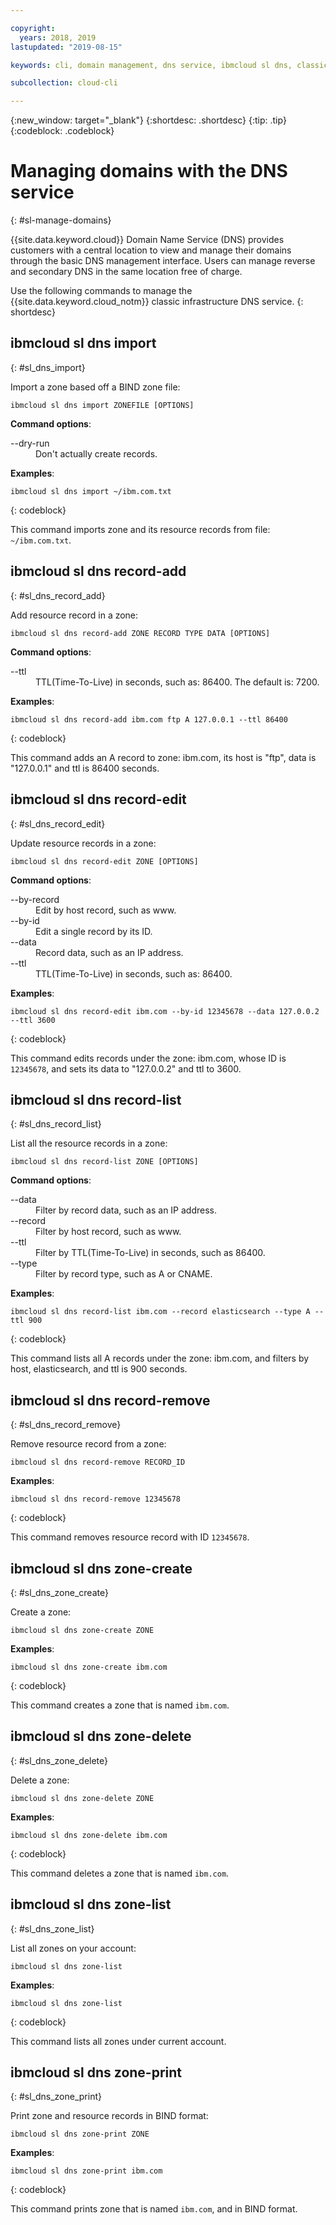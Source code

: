 ```yaml
---

copyright:
  years: 2018, 2019
lastupdated: "2019-08-15"

keywords: cli, domain management, dns service, ibmcloud sl dns, classic infrastructure, management interface, dns, dns cli, manage dns cli

subcollection: cloud-cli

---
```


{:new_window: target="_blank"}
{:shortdesc: .shortdesc}
{:tip: .tip}
{:codeblock: .codeblock}

# Managing domains with the DNS service
{: #sl-manage-domains}

{{site.data.keyword.cloud}} Domain Name Service (DNS) provides customers with a central location to view and manage their domains through the basic DNS management interface. Users can manage reverse and secondary DNS in the same location free of charge.

Use the following commands to manage the {{site.data.keyword.cloud_notm}} classic infrastructure DNS service.
{: shortdesc}

## ibmcloud sl dns import
{: #sl_dns_import}

Import a zone based off a BIND zone file:
```
ibmcloud sl dns import ZONEFILE [OPTIONS]
```

<strong>Command options</strong>:
<dl>
<dt>--dry-run</dt>
<dd>Don't actually create records.</dd>
</dl>

**Examples**:
```
ibmcloud sl dns import ~/ibm.com.txt
```
{: codeblock}

This command imports zone and its resource records from file: `~/ibm.com.txt`.

## ibmcloud sl dns record-add
{: #sl_dns_record_add}

Add resource record in a zone:
```
ibmcloud sl dns record-add ZONE RECORD TYPE DATA [OPTIONS]
```

<strong>Command options</strong>:
<dl>
<dt>--ttl</dt>
<dd>TTL(Time-To-Live) in seconds, such as: 86400. The default is: 7200.</dd>
</dl>

**Examples**:
```
ibmcloud sl dns record-add ibm.com ftp A 127.0.0.1 --ttl 86400
```
{: codeblock}

This command adds an A record to zone: ibm.com, its host is "ftp", data is "127.0.0.1" and ttl is 86400 seconds.

## ibmcloud sl dns record-edit
{: #sl_dns_record_edit}

Update resource records in a zone:
```
ibmcloud sl dns record-edit ZONE [OPTIONS]
```

<strong>Command options</strong>:
<dl>
<dt>--by-record</dt>
<dd>Edit by host record, such as www.</dd>
<dt>--by-id</dt>
<dd>Edit a single record by its ID.</dd>
<dt>--data</dt>
<dd>Record data, such as an IP address.</dd>
<dt>--ttl</dt>
<dd>TTL(Time-To-Live) in seconds, such as: 86400.</dd>
</dl>

**Examples**:
```
ibmcloud sl dns record-edit ibm.com --by-id 12345678 --data 127.0.0.2 --ttl 3600
```
{: codeblock}

This command edits records under the zone: ibm.com, whose ID is `12345678`, and sets its data to "127.0.0.2" and ttl to 3600.

## ibmcloud sl dns record-list
{: #sl_dns_record_list}

List all the resource records in a zone:
```
ibmcloud sl dns record-list ZONE [OPTIONS]
```

<strong>Command options</strong>:
<dl>
<dt>--data</dt>
<dd>Filter by record data, such as an IP address.</dd>
<dt>--record</dt>
<dd>Filter by host record, such as www.</dd>
<dt>--ttl</dt>
<dd>Filter by TTL(Time-To-Live) in seconds, such as 86400.</dd>
<dt>--type</dt>
<dd>Filter by record type, such as A or CNAME.</dd>
</dl>

**Examples**:
```
ibmcloud sl dns record-list ibm.com --record elasticsearch --type A --ttl 900
```
{: codeblock}

This command lists all A records under the zone: ibm.com, and filters by host, elasticsearch, and ttl is 900 seconds.

## ibmcloud sl dns record-remove
{: #sl_dns_record_remove}

Remove resource record from a zone:
```
ibmcloud sl dns record-remove RECORD_ID
```

**Examples**:
```
ibmcloud sl dns record-remove 12345678
```
{: codeblock}

This command removes resource record with ID `12345678`.

## ibmcloud sl dns zone-create
{: #sl_dns_zone_create}

Create a zone:
```
ibmcloud sl dns zone-create ZONE 
```

**Examples**:
```
ibmcloud sl dns zone-create ibm.com
```
{: codeblock}

This command creates a zone that is named `ibm.com`.

## ibmcloud sl dns zone-delete
{: #sl_dns_zone_delete}

Delete a zone:
```
ibmcloud sl dns zone-delete ZONE
```

**Examples**:
```
ibmcloud sl dns zone-delete ibm.com
```
{: codeblock}

This command deletes a zone that is named `ibm.com`.

## ibmcloud sl dns zone-list
{: #sl_dns_zone_list}

List all zones on your account:
```
ibmcloud sl dns zone-list 
```

**Examples**:
```
ibmcloud sl dns zone-list
```
{: codeblock}

This command lists all zones under current account.

## ibmcloud sl dns zone-print
{: #sl_dns_zone_print}

Print zone and resource records in BIND format:
```
ibmcloud sl dns zone-print ZONE
```

**Examples**:
```
ibmcloud sl dns zone-print ibm.com
```
{: codeblock}

This command prints zone that is named `ibm.com`, and in BIND format.


